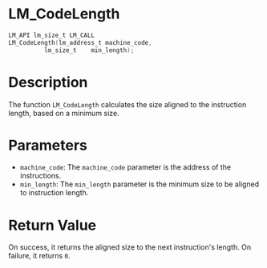# LM_CodeLength

```c
LM_API lm_size_t LM_CALL
LM_CodeLength(lm_address_t machine_code,
	      lm_size_t    min_length);
```

# Description
The function `LM_CodeLength` calculates the size aligned to the instruction length, based on a minimum size.

# Parameters
 - `machine_code`: The `machine_code` parameter is the address of the instructions.
 - `min_length`: The `min_length` parameter is the minimum size to be aligned to instruction length.

# Return Value
On success, it returns the aligned size to the next instruction's length. On failure, it returns `0`.
